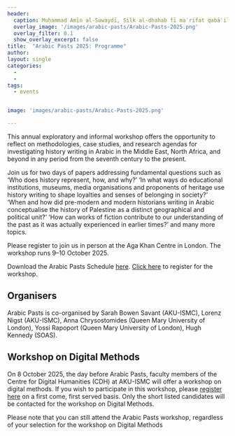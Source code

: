 ```yaml
---
header:
  caption: Muḥammad Amīn al-Suwaydī, Silk al-dhahab fī maʿrifat qabāʾil al-ʿArab, BnF Arabe 6199, 33v (part)
  overlay_image: '/images/arabic-pasts/Arabic-Pasts-2025.png'
  overlay_filter: 0.1
  show_overlay_excerpt: false  
title:	"Arabic Pasts 2025: Programme"		
author:
layout: single
categories:
  - 
  - 
tags:
  - events


image: 'images/arabic-pasts/Arabic-Pasts-2025.png'

---
```



This annual exploratory and informal workshop offers the opportunity to reflect on methodologies, case studies, and research agendas for investigating history writing in Arabic in the Middle East, North Africa, and beyond in any period from the seventh century to the present.

Join us for two days of papers addressing fundamental questions such as ‘Who does history represent, how, and why?’ ‘In what ways do educational institutions, museums, media organisations and proponents of heritage use history writing to shape loyalties and senses of belonging in society?’ ‘When and how did pre-modern and modern historians writing in Arabic conceptualise the history of Palestine as a distinct geographical and political unit?’ ‘How can works of fiction contribute to our understanding of the past as it was actually experienced in earlier times?’ and many more topics.

Please register to join us in person at the Aga Khan Centre in London. The workshop runs 9–10 October 2025.

Download the Arabic Pasts Schedule [here](/documents/Arabic_Pasts_Schedule_2025.pdf). [Click here](https://www.eventbrite.co.uk/e/arabic-pasts-histories-and-historiography-and-digital-method-workshop-tickets-1605079599289?aff=oddtdtcreator) to register for the workshop.

## Organisers

Arabic Pasts is co-organised by Sarah Bowen Savant (AKU-ISMC), Lorenz Nigst (AKU-ISMC), Anna Chrysostomides (Queen Mary University of London), Yossi Rapoport (Queen Mary University of London), Hugh Kennedy (SOAS).

## Workshop on Digital Methods

On 8 October 2025, the day before Arabic Pasts, faculty members of the Centre for Digital Humanities (CDH) at AKU-ISMC will offer a workshop on digital methods. If you wish to participate in this workshop, please [register here](https://forms.cloud.microsoft/pages/responsepage.aspx?id=KiXUpfkCYE6W8Jczuq5JGYsO1ZznRSNPh6Rd0gsROsNUQlhUNlhVU1paRlAxWjFOWE1CSUlaSFAxMS4u&route=shorturl) on a first come, first served basis. Only the short listed candidates will be contacted for the workshop on Digital Methods.

Please note that you can still attend the Arabic Pasts workshop, regardless of your selection for the workshop on Digital Methods
